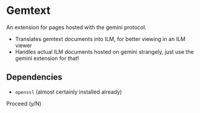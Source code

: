 # Gemtext

An extension for pages hosted with the gemini protocol.

- Translates gemtext documents into ILM, for better viewing in an ILM viewer
- Handles actual ILM documents hosted on gemini strangely, just use the gemini extension for that!

## Dependencies

- `openssl` (almost certainly installed already)

Proceed (y/N) 
